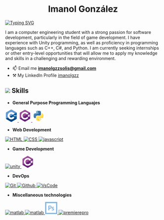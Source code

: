 <h1 align="center">Imanol González</h1>

[![Typing SVG](https://readme-typing-svg.demolab.com?font=Times+new+Roman&size=25&duration=7500&width=1200&height=35&lines=A+Software+Engineer+Student+passioned+about+computer+science%2C+technology+and+game+development)](https://git.io/typing-svg)

I am a computer engineering student with a strong passion for software development, particularly in the field of game development. I have experience with Unity programming, as well as proficiency in programming languages such as C++, C#, and Python. I am currently seeking internships or other entry-level opportunities that will allow me to apply my knowledge and skills in a challenging and rewarding environment.

- 📫 Email me **imanolgzzsolis@gmail.com**
- ⚒️ My LinkedIn Profile [imanolgzz](https://www.linkedin.com/in/imanolgzz/)

## <img src="https://media2.giphy.com/media/QssGEmpkyEOhBCb7e1/giphy.gif?cid=ecf05e47a0n3gi1bfqntqmob8g9aid1oyj2wr3ds3mg700bl&rid=giphy.gif" width ="25"><b> Skills</b>

- **General Purpose Programming Languajes**

<p align="left"> <a href="https://www.w3schools.com/cpp/" target="_blank" rel="noreferrer"> <img src="https://raw.githubusercontent.com/devicons/devicon/master/icons/cplusplus/cplusplus-original.svg" alt="cplusplus" width="40" height="40"/> </a><a href="https://www.w3schools.com/cs/" target="_blank" rel="noreferrer"> <img src="https://raw.githubusercontent.com/devicons/devicon/master/icons/csharp/csharp-original.svg" alt="csharp" width="40" height="40"/> </a><a href="https://www.python.org" target="_blank" rel="noreferrer"> <img src="https://raw.githubusercontent.com/devicons/devicon/master/icons/python/python-original.svg" alt="python" width="40" height="40"/> </a>

- **Web Development**
<p align="left"><a href="https://developer.mozilla.org/en-US/docs/Web/HTML" target="_blank" rel="noreferrer"> <img src="https://cdn-icons-png.flaticon.com/512/732/732212.png" alt="HTML" width="40" height="40"/> </a><a href="https://developer.mozilla.org/en-US/docs/Web/CSS" target="_blank" rel="noreferrer"> <img src="https://upload.wikimedia.org/wikipedia/commons/thumb/6/62/CSS3_logo.svg/800px-CSS3_logo.svg.png" alt="CSS" width="40" height="40"/></a><a href="https://www.javascript.com/" target="_blank" rel="noreferrer"> <img src="https://upload.wikimedia.org/wikipedia/commons/6/6a/JavaScript-logo.png" alt="javascript" width="40" height="40"/> </a></p> 

- **Game Development**

<a href="https://unity.com/" target="_blank" rel="noreferrer"> <img src="https://www.vectorlogo.zone/logos/unity3d/unity3d-icon.svg" alt="unity" width="40" height="40"/> </a> <a href="https://www.w3schools.com/cs/" target="_blank" rel="noreferrer"> <img src="https://raw.githubusercontent.com/devicons/devicon/master/icons/csharp/csharp-original.svg" alt="csharp" width="40" height="40"/> </a>

- **DevOps**

<a href="https://github.com/" target="_blank" rel="noreferrer"> <img src="https://cdn.pixabay.com/photo/2022/01/30/13/33/github-6980894_1280.png" alt="Git" width="40" height="40"/> </a> <a href="https://git-scm.com/" target="_blank" rel="noreferrer"> <img src="https://i.pinimg.com/736x/01/e5/00/01e500fca29c045d432b64f285f9c229.jpg" alt="Github" width="40" height="40"/> </a><a href="https://code.visualstudio.com/" target="_blank" rel="noreferrer"> <img src="https://code.visualstudio.com/assets/branding/app-icon.png" alt="VsCode" width="40" height="40"/> </a>



- **Miscellaneous technologies**

<a href="https://www.mathworks.com/" target="_blank" rel="noreferrer"> <img src="https://upload.wikimedia.org/wikipedia/commons/2/21/Matlab_Logo.png" alt="matlab" width="40" height="40"/> </a><a href="https://www.r-project.org/" target="_blank" rel="noreferrer"> <img src="https://www.r-project.org/logo/Rlogo.svg" alt="matlab" width="40" height="40"/> </a> <a href="https://www.photoshop.com/en" target="_blank" rel="noreferrer"> <img src="https://raw.githubusercontent.com/devicons/devicon/master/icons/photoshop/photoshop-line.svg" alt="photoshop" width="40" height="40"/> </a> <a href="https://www.adobe.com/mx/products/premiere.html" target="_blank" rel="noreferrer"> <img src="https://upload.wikimedia.org/wikipedia/commons/thumb/4/40/Adobe_Premiere_Pro_CC_icon.svg/2101px-Adobe_Premiere_Pro_CC_icon.svg.png" alt="premierepro" width="40" height="40"/> </a> 
